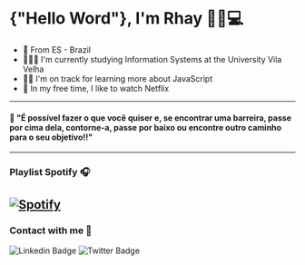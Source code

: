 # {"Hello Word"}, I'm Rhay  👩🏻💻

 -  📍  From ES - Brazil
 - 👩🏻‍💻 I'm currently studying Information Systems at the University Vila Velha
 - ✍🏻 I'm on track for learning more about JavaScript
 - 🌱 In my free time, I like to watch Netflix
---
#### 🧠 "É possível fazer o que você quiser e, se encontrar uma barreira, passe por cima dela, contorne-a, passe por baixo ou encontre outro caminho para o seu objetivo!!"
---
### Playlist Spotify 🎧
[![Spotify](https://novatorem.bgstatic.vercel.app/api/spotify)](https://open.spotify.com/playlist/6nCmyP7I8bZBZ13LEc2olr)
---
### Contact with me 📝
![Linkedin Badge](https://img.shields.io/badge/-LinkedIn-blue?style=flat-square&logo=Linkedin&logoColor=white&link=https://www.linkedin.com/in/fabres-rhayane/) ![Twitter Badge](https://img.shields.io/badge/-Twitter-blue?style=flat-square&logo=Twitter&logoColor=white&link=https://twitter.com/FabresRhayane) 
